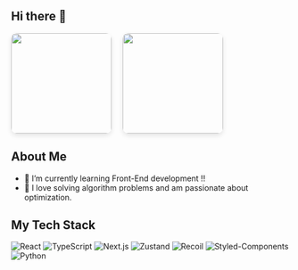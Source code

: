 ## Hi there 👋

<div style="display: flex; align-items: center; gap: 20px;">
  <img src="https://github-readme-stats.vercel.app/api?username=psi7218&show_icons=true&theme=radical" height="180" style="border-radius: 10px; box-shadow: 0 4px 8px rgba(0, 0, 0, 0.1);">
  <a href="https://solved.ac/psi7218">
    <img src="http://mazassumnida.wtf/api/v2/generate_badge?boj=psi7218" height="180" style="border-radius: 10px; box-shadow: 0 4px 8px rgba(0, 0, 0, 0.1);">
  </a>
</div>

## About Me
- 🌱 I’m currently learning Front-End development !!
- 🚀 I love solving algorithm problems and am passionate about optimization.

## My Tech Stack
![React](https://img.shields.io/badge/React-20232A?style=for-the-badge&logo=react&logoColor=61DAFB)
![TypeScript](https://img.shields.io/badge/TypeScript-007ACC?style=for-the-badge&logo=typescript&logoColor=white)
![Next.js](https://img.shields.io/badge/Next.js-000000?style=for-the-badge&logo=nextdotjs&logoColor=white)
![Zustand](https://img.shields.io/badge/Zustand-333333?style=for-the-badge&logo=zustand&logoColor=white)
![Recoil](https://img.shields.io/badge/Recoil-3578E5?style=for-the-badge&logo=recoil&logoColor=white)
![Styled-Components](https://img.shields.io/badge/Styled--Components-DB7093?style=for-the-badge&logo=styled-components&logoColor=white)
![Python](https://img.shields.io/badge/Python-3776AB?style=for-the-badge&logo=python&logoColor=white)
